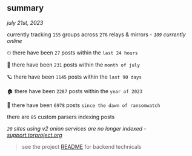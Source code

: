 
## summary
_july 21st, 2023_

currently tracking `155` groups across `276` relays & mirrors - _`109` currently online_

⏲ there have been `27` posts within the `last 24 hours`

🦈 there have been `231` posts within the `month of july`

🪐 there have been `1145` posts within the `last 90 days`

🏚 there have been `2287` posts within the `year of 2023`

🦕 there have been `6978` posts `since the dawn of ransomwatch`

there are `85` custom parsers indexing posts

_`20` sites using v2 onion services are no longer indexed - [support.torproject.org](https://support.torproject.org/onionservices/v2-deprecation/)_

> see the project [README](https://github.com/joshhighet/ransomwatch#ransomwatch--) for backend technicals
